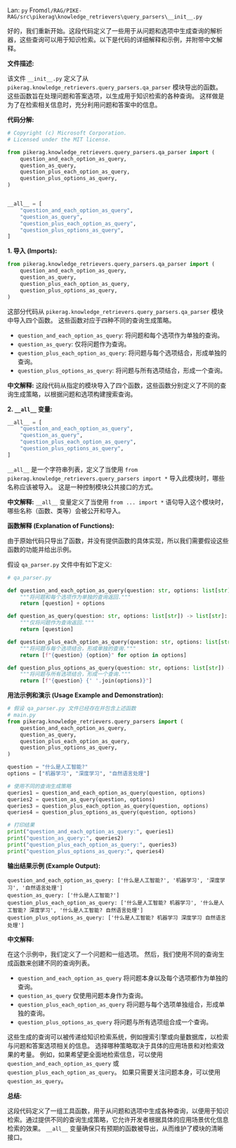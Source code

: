 Lan: `py` From`dl/RAG/PIKE-RAG/src\pikerag\knowledge_retrievers\query_parsers\__init__.py`

好的，我们重新开始。这段代码定义了一些用于从问题和选项中生成查询的解析器，这些查询可以用于知识检索。以下是代码的详细解释和示例，并附带中文解释。

**文件描述:**

该文件 `__init__.py` 定义了从 `pikerag.knowledge_retrievers.query_parsers.qa_parser` 模块导出的函数。 这些函数旨在处理问题和答案选项，以生成用于知识检索的各种查询。 这样做是为了在检索相关信息时，充分利用问题和答案中的信息。

**代码分解:**

```python
# Copyright (c) Microsoft Corporation.
# Licensed under the MIT license.

from pikerag.knowledge_retrievers.query_parsers.qa_parser import (
    question_and_each_option_as_query,
    question_as_query,
    question_plus_each_option_as_query,
    question_plus_options_as_query,
)


__all__ = [
    "question_and_each_option_as_query",
    "question_as_query",
    "question_plus_each_option_as_query",
    "question_plus_options_as_query",
]
```

**1. 导入 (Imports):**

   ```python
   from pikerag.knowledge_retrievers.query_parsers.qa_parser import (
       question_and_each_option_as_query,
       question_as_query,
       question_plus_each_option_as_query,
       question_plus_options_as_query,
   )
   ```

   这部分代码从 `pikerag.knowledge_retrievers.query_parsers.qa_parser` 模块中导入四个函数。 这些函数对应于四种不同的查询生成策略。

   *   `question_and_each_option_as_query`: 将问题和每个选项作为单独的查询。
   *   `question_as_query`: 仅将问题作为查询。
   *   `question_plus_each_option_as_query`: 将问题与每个选项结合，形成单独的查询。
   *   `question_plus_options_as_query`: 将问题与所有选项结合，形成一个查询。

   **中文解释:**  这段代码从指定的模块导入了四个函数，这些函数分别定义了不同的查询生成策略，以根据问题和选项构建搜索查询。

**2. `__all__` 变量:**

   ```python
   __all__ = [
       "question_and_each_option_as_query",
       "question_as_query",
       "question_plus_each_option_as_query",
       "question_plus_options_as_query",
   ]
   ```

   `__all__` 是一个字符串列表，定义了当使用 `from pikerag.knowledge_retrievers.query_parsers import *` 导入此模块时，哪些名称应该被导入。  这是一种控制模块公共接口的方式。

   **中文解释:**  `__all__` 变量定义了当使用 `from ... import *` 语句导入这个模块时，哪些名称（函数、类等）会被公开和导入。

**函数解释 (Explanation of Functions):**

由于原始代码只导出了函数，并没有提供函数的具体实现，所以我们需要假设这些函数的功能并给出示例。

假设 `qa_parser.py` 文件中有如下定义:

```python
# qa_parser.py

def question_and_each_option_as_query(question: str, options: list[str]) -> list[str]:
    """将问题和每个选项作为单独的查询返回."""
    return [question] + options

def question_as_query(question: str, options: list[str]) -> list[str]:
    """仅将问题作为查询返回."""
    return [question]

def question_plus_each_option_as_query(question: str, options: list[str]) -> list[str]:
    """将问题与每个选项结合，形成单独的查询."""
    return [f"{question} {option}" for option in options]

def question_plus_options_as_query(question: str, options: list[str]) -> list[str]:
    """将问题与所有选项结合，形成一个查询."""
    return [f"{question} {' '.join(options)}"]
```

**用法示例和演示 (Usage Example and Demonstration):**

```python
# 假设 qa_parser.py 文件已经存在并包含上述函数
# main.py
from pikerag.knowledge_retrievers.query_parsers import (
    question_and_each_option_as_query,
    question_as_query,
    question_plus_each_option_as_query,
    question_plus_options_as_query,
)

question = "什么是人工智能?"
options = ["机器学习", "深度学习", "自然语言处理"]

# 使用不同的查询生成策略
queries1 = question_and_each_option_as_query(question, options)
queries2 = question_as_query(question, options)
queries3 = question_plus_each_option_as_query(question, options)
queries4 = question_plus_options_as_query(question, options)

# 打印结果
print("question_and_each_option_as_query:", queries1)
print("question_as_query:", queries2)
print("question_plus_each_option_as_query:", queries3)
print("question_plus_options_as_query:", queries4)
```

**输出结果示例 (Example Output):**

```
question_and_each_option_as_query: ['什么是人工智能?', '机器学习', '深度学习', '自然语言处理']
question_as_query: ['什么是人工智能?']
question_plus_each_option_as_query: ['什么是人工智能? 机器学习', '什么是人工智能? 深度学习', '什么是人工智能? 自然语言处理']
question_plus_options_as_query: ['什么是人工智能? 机器学习 深度学习 自然语言处理']
```

**中文解释:**

在这个示例中，我们定义了一个问题和一组选项。 然后，我们使用不同的查询生成函数来创建不同的查询列表。

*   `question_and_each_option_as_query` 将问题本身以及每个选项都作为单独的查询。
*   `question_as_query` 仅使用问题本身作为查询。
*   `question_plus_each_option_as_query` 将问题与每个选项单独组合，形成单独的查询。
*   `question_plus_options_as_query` 将问题与所有选项组合成一个查询。

这些生成的查询可以被传递给知识检索系统，例如搜索引擎或向量数据库，以检索与问题和答案选项相关的信息。  选择哪种策略取决于具体的应用场景和对检索效果的考量。 例如，如果希望更全面地检索信息，可以使用 `question_and_each_option_as_query` 或 `question_plus_each_option_as_query`。  如果只需要关注问题本身，可以使用 `question_as_query`。

**总结:**

这段代码定义了一组工具函数，用于从问题和选项中生成各种查询，以便用于知识检索。通过提供不同的查询生成策略，它允许开发者根据具体的应用场景优化信息检索的效果。  `__all__` 变量确保只有预期的函数被导出，从而维护了模块的清晰接口。
